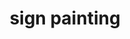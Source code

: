 ---
title: "sign painting"
id: tag.id
permalink: "/tags/sign%20painting"
videos: [354,355,979,1024]
---